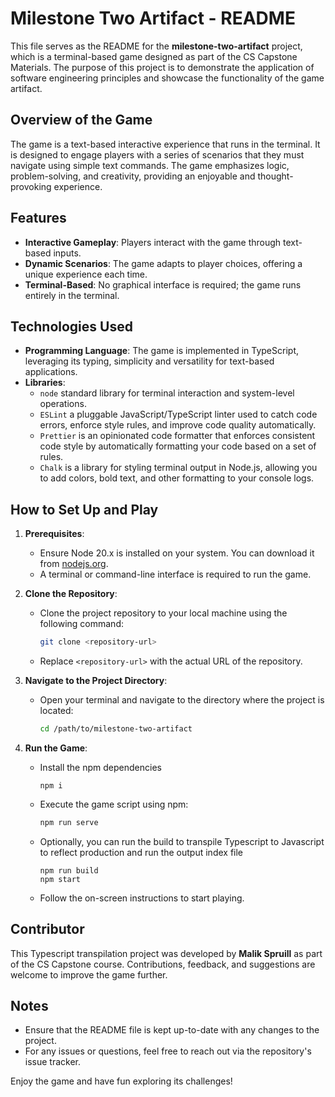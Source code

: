 # Milestone Two Artifact - README

This file serves as the README for the **milestone-two-artifact** project, which is a terminal-based game designed as part of the CS Capstone Materials. The purpose of this project is to demonstrate the application of software engineering principles and showcase the functionality of the game artifact.

## Overview of the Game

The game is a text-based interactive experience that runs in the terminal. It is designed to engage players with a series of scenarios that they must navigate using simple text commands. The game emphasizes logic, problem-solving, and creativity, providing an enjoyable and thought-provoking experience.

## Features

- **Interactive Gameplay**: Players interact with the game through text-based inputs.
- **Dynamic Scenarios**: The game adapts to player choices, offering a unique experience each time.
- **Terminal-Based**: No graphical interface is required; the game runs entirely in the terminal.

## Technologies Used

- **Programming Language**: The game is implemented in TypeScript, leveraging its typing, simplicity and versatility for text-based applications.
- **Libraries**:
  - `node` standard library for terminal interaction and system-level operations.
  - `ESLint` a pluggable JavaScript/TypeScript linter used to catch code errors, enforce style rules, and improve code quality automatically.
  - `Prettier` is an opinionated code formatter that enforces consistent code style by automatically formatting your code based on a set of rules.
  - `Chalk` is a library for styling terminal output in Node.js, allowing you to add colors, bold text, and other formatting to your console logs.

## How to Set Up and Play

1. **Prerequisites**:

   - Ensure Node 20.x is installed on your system. You can download it from [nodejs.org](https://nodejs.org/en/download).
   - A terminal or command-line interface is required to run the game.

2. **Clone the Repository**:

   - Clone the project repository to your local machine using the following command:
     ```bash
     git clone <repository-url>
     ```
   - Replace `<repository-url>` with the actual URL of the repository.

3. **Navigate to the Project Directory**:

   - Open your terminal and navigate to the directory where the project is located:
     ```bash
     cd /path/to/milestone-two-artifact
     ```

4. **Run the Game**:
   - Install the npm dependencies
     ```
     npm i
     ```
   - Execute the game script using npm:
     ```bash
     npm run serve
     ```
   - Optionally, you can run the build to transpile Typescript to Javascript to reflect production and run the output index file
     ```
     npm run build
     npm start
     ```
   - Follow the on-screen instructions to start playing.

## Contributor

This Typescript transpilation project was developed by **Malik Spruill** as part of the CS Capstone course. Contributions, feedback, and suggestions are welcome to improve the game further.

## Notes

- Ensure that the README file is kept up-to-date with any changes to the project.
- For any issues or questions, feel free to reach out via the repository's issue tracker.

Enjoy the game and have fun exploring its challenges!
